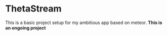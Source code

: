 # ThetaStream
This is a basic project setup for my ambitious app based on meteor.
**This is an ongoing project**
